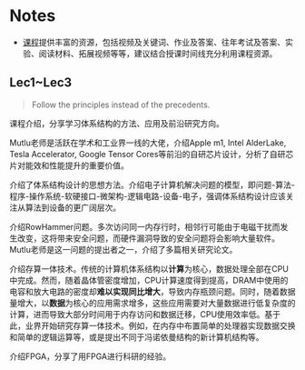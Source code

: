 # Notes

- [课程](https://safari.ethz.ch/digitaltechnik/spring2022/doku.php?id=start)提供丰富的资源，包括视频及关键词、作业及答案、往年考试及答案、实验、阅读材料、拓展视频等等，建议结合授课时间线充分利用课程资源。

## Lec1~Lec3

> Follow the principles instead of the precedents.

课程介绍，分享学习体系结构的方法、应用及前沿研究方向。

Mutlu老师是活跃在学术和工业界一线的大佬，介绍Apple m1, Intel AlderLake, Tesla Accelerator, Google Tensor Cores等前沿的自研芯片设计，分析了自研芯片对能效和性能提升的重要价值。

介绍了体系结构设计的思想方法。介绍电子计算机解决问题的模型，即问题-算法-程序-操作系统-软硬接口-微架构-逻辑电路-设备-电子，强调体系结构设计应该关注从算法到设备的更广阔层次。

介绍RowHammer问题。多次访问同一内存行时，相邻行可能由于电磁干扰而发生改变，这将带来安全问题，而硬件漏洞导致的安全问题将会影响大量软件。Mutlu老师是这一问题的提出者之一，介绍了多篇相关研究论文。

介绍存算一体技术。传统的计算机体系结构以**计算**为核心，数据处理全部在CPU中完成。然而，随着晶体管密度增加，CPU计算速度得到提高，DRAM中使用的电容和放大电路的密度却**难以实现同比增大**，导致内存瓶颈问题。同时，随着数据量增大，以**数据**为核心的应用需求增多，这些应用需要对大量数据进行低复杂度的计算，进而导致大部分时间用于内存访问和数据迁移，CPU使用效率低。基于此，业界开始研究存算一体技术。例如，在内存中布置简单的处理器实现数据交换和简单的逻辑运算等，或是提出不同于冯诺依曼结构的新计算机结构等。

介绍FPGA，分享了用FPGA进行科研的经验。
